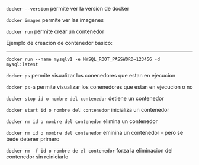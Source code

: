 `docker --version` permite ver la version de docker

`docker images` permite ver las imagenes

`docker run` permite crear un contenedor

Ejemplo de creacion de contenedor basico:

---
```docker run --name mysqlv1 -e MYSQL_ROOT_PASSWORD=123456 -d mysql:latest```


`docker ps` permite visualizar los conenedores que estan en ejecucion 

`docker ps-a` permite visualizar los conenedores que estan en ejecucion o no

`docker stop id o nombre del contenedor` detiene un contenedor

`docker start id o nombre del contenedor` inicializa un contenedor

`docker rm id o nombre del contenedor` elimina un contenedor

`docker rm id o nombre del contenedor` eminina un contenedor - pero se bede detener primero

`docker rm -f id o nombre de el contenedor` forza la eliminacion del contenedor sin reiniciarlo